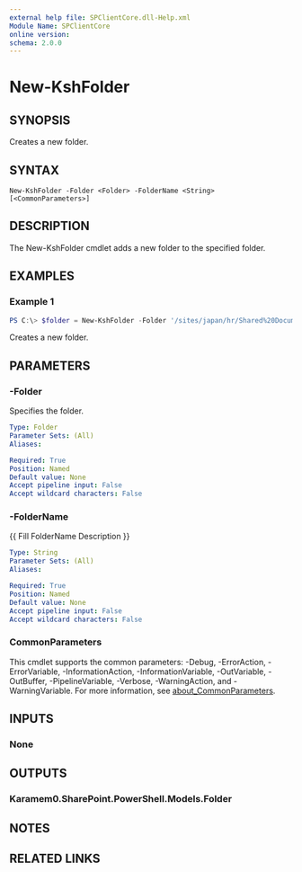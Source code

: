 ```yaml
---
external help file: SPClientCore.dll-Help.xml
Module Name: SPClientCore
online version:
schema: 2.0.0
---
```


# New-KshFolder

## SYNOPSIS
Creates a new folder.

## SYNTAX

```
New-KshFolder -Folder <Folder> -FolderName <String> [<CommonParameters>]
```

## DESCRIPTION
The New-KshFolder cmdlet adds a new folder to the specified folder.

## EXAMPLES

### Example 1
```powershell
PS C:\> $folder = New-KshFolder -Folder '/sites/japan/hr/Shared%20Documents' -FolderName 'Templates'
```

Creates a new folder.

## PARAMETERS

### -Folder
Specifies the folder.

```yaml
Type: Folder
Parameter Sets: (All)
Aliases:

Required: True
Position: Named
Default value: None
Accept pipeline input: False
Accept wildcard characters: False
```

### -FolderName
{{ Fill FolderName Description }}

```yaml
Type: String
Parameter Sets: (All)
Aliases:

Required: True
Position: Named
Default value: None
Accept pipeline input: False
Accept wildcard characters: False
```

### CommonParameters
This cmdlet supports the common parameters: -Debug, -ErrorAction, -ErrorVariable, -InformationAction, -InformationVariable, -OutVariable, -OutBuffer, -PipelineVariable, -Verbose, -WarningAction, and -WarningVariable. For more information, see [about_CommonParameters](http://go.microsoft.com/fwlink/?LinkID=113216).

## INPUTS

### None

## OUTPUTS

### Karamem0.SharePoint.PowerShell.Models.Folder

## NOTES

## RELATED LINKS
